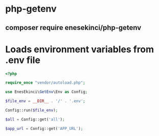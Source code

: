 # php-getenv

## composer require enesekinci/php-getenv

# Loads environment variables from .env file

```php
<?php

require_once "vendor/autoload.php";

use EnesEkinci\GetEnv\Env as Config;

$file_env = __DIR__ . '/' . '.env';

Config::run($file_env);

$all = Config::get('all');

$app_url = Config::get('APP_URL');

```
